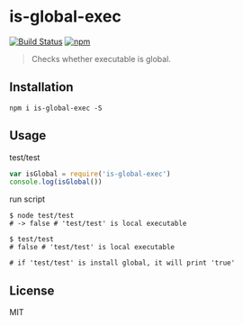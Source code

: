 # is-global-exec

[![Build Status](https://travis-ci.org/QingWei-Li/is-global-exec.svg?branch=master)](https://travis-ci.org/QingWei-Li/is-global-exec)
[![npm](https://img.shields.io/npm/v/is-global-exec.svg?maxAge=2592000)](https://www.npmjs.com/package/is-global-exec)

> Checks whether executable is global.

## Installation
```shell
npm i is-global-exec -S
```

## Usage
test/test
```javascript
var isGlobal = require('is-global-exec')
console.log(isGlobal())
```

run script
```shell
$ node test/test
# -> false # 'test/test' is local executable

$ test/test
# false # 'test/test' is local executable

# if 'test/test' is install global, it will print 'true'
```

## License
MIT

